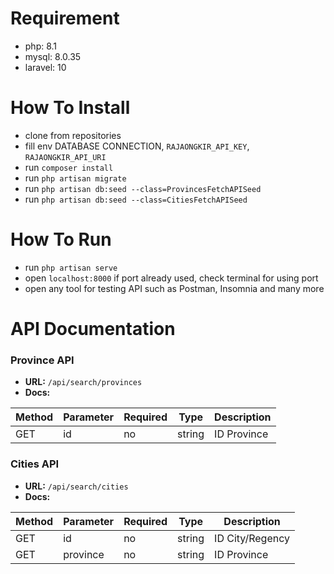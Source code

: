 # Requirement
- php: 8.1
- mysql: 8.0.35
- laravel: 10
# How To Install
- clone from repositories
- fill env DATABASE CONNECTION, `RAJAONGKIR_API_KEY`, `RAJAONGKIR_API_URI`
- run `composer install`
- run `php artisan migrate`
- run `php artisan db:seed --class=ProvincesFetchAPISeed`
- run `php artisan db:seed --class=CitiesFetchAPISeed`
# How To Run
- run `php artisan serve`
- open `localhost:8000` if port already used, check terminal for using port
- open any tool for testing API such as Postman, Insomnia and many more
# API Documentation

### Province API
- **URL:** `/api/search/provinces`
- **Docs:**
  
| Method | Parameter | Required | Type   | Description     |
|--------|-----------|----------|--------|-----------------|
| GET    | id        | no       | string | ID Province     |

### Cities API

- **URL:** `/api/search/cities`
- **Docs:**
  
| Method | Parameter | Required | Type   | Description     |
|--------|-----------|----------|--------|-----------------|
| GET    | id        | no       | string | ID City/Regency |
| GET    | province  | no       | string | ID Province     |
